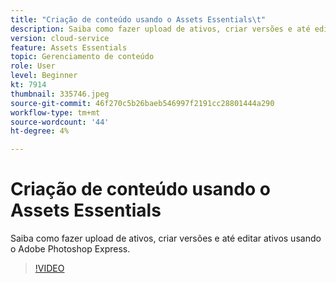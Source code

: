 ```yaml
---
title: "Criação de conteúdo usando o Assets Essentials\t"
description: Saiba como fazer upload de ativos, criar versões e até editar ativos usando o Adobe Photoshop Express.
version: cloud-service
feature: Assets Essentials
topic: Gerenciamento de conteúdo
role: User
level: Beginner
kt: 7914
thumbnail: 335746.jpeg
source-git-commit: 46f270c5b26baeb546997f2191cc28801444a290
workflow-type: tm+mt
source-wordcount: '44'
ht-degree: 4%

---
```



# Criação de conteúdo usando o Assets Essentials

Saiba como fazer upload de ativos, criar versões e até editar ativos usando o Adobe Photoshop Express.

>[!VIDEO](https://video.tv.adobe.com/v/335746/?quality=9&learn=on)
